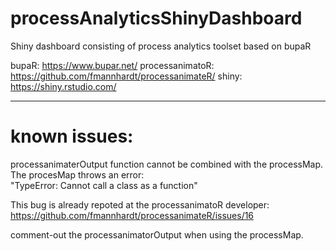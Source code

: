 # processAnalyticsShinyDashboard
Shiny dashboard consisting of process analytics toolset based on bupaR

bupaR: https://www.bupar.net/
processanimatoR: https://github.com/fmannhardt/processanimateR/
shiny: https://shiny.rstudio.com/

___

# known issues:
processanimaterOutput function cannot be combined with the processMap. The procesMap throws an error:  
"TypeError: Cannot call a class as a function"  
  
This bug is already repoted at the processanimatoR developer: https://github.com/fmannhardt/processanimateR/issues/16  
  
comment-out the processanimatorOutput when using the processMap.